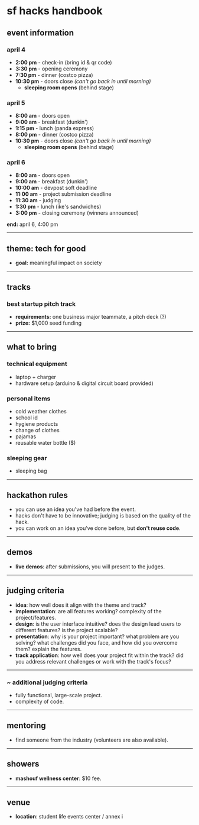 # sf hacks handbook

## event information

### april 4
- **2:00 pm** - check-in (bring id & qr code)
- **3:30 pm** - opening ceremony
- **7:30 pm** - dinner (costco pizza)
- **10:30 pm** - doors close *(can't go back in until morning)*
    - **sleeping room opens** (behind stage)

### april 5
- **8:00 am** - doors open
- **9:00 am** - breakfast (dunkin')
- **1:15 pm** - lunch (panda express)
- **8:00 pm** - dinner (costco pizza)
- **10:30 pm** - doors close *(can't go back in until morning)*
    - **sleeping room opens** (behind stage)

### april 6
- **8:00 am** - doors open
- **9:00 am** - breakfast (dunkin')
- **10:00 am** - devpost soft deadline
- **11:00 am** - project submission deadline
- **11:30 am** - judging
- **1:30 pm** - lunch (ike's sandwiches)
- **3:00 pm** - closing ceremony (winners announced)

**end:** april 6, 4:00 pm

---

## theme: tech for good
- **goal:** meaningful impact on society

---

## tracks

### best startup pitch track
- **requirements:** one business major teammate, a pitch deck (?)
- **prize:** $1,000 seed funding

---

## what to bring

### technical equipment
- laptop + charger
- hardware setup (arduino & digital circuit board provided)

### personal items
- cold weather clothes
- school id
- hygiene products
- change of clothes
- pajamas
- reusable water bottle ($)

### sleeping gear
- sleeping bag

---

## hackathon rules
- you can use an idea you've had before the event.
- hacks don't have to be innovative; judging is based on the quality of the hack.
- you can work on an idea you've done before, but **don't reuse code**.

---

## demos
- **live demos**: after submissions, you will present to the judges.

---

## judging criteria
- **idea**: how well does it align with the theme and track?
- **implementation**: are all features working? complexity of the project/features.
- **design**: is the user interface intuitive? does the design lead users to different features? is the project scalable?
- **presentation**: why is your project important? what problem are you solving? what challenges did you face, and how did you overcome them? explain the features.
- **track application**: how well does your project fit within the track? did you address relevant challenges or work with the track's focus?

---

### ~ additional judging criteria
- fully functional, large-scale project.
- complexity of code.

---

## mentoring
- find someone from the industry (volunteers are also available).

---

## showers
- **mashouf wellness center**: $10 fee.

---

## venue
- **location**: student life events center / annex i

